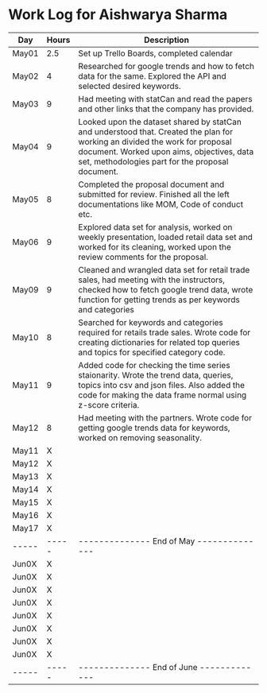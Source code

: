# Work Log for Aishwarya Sharma

| Day   | Hours | Description                              |
|-------|-------|------------------------------------------|
| May01 | 2.5   | Set up Trello Boards, completed calendar |
| May02 | 4     | Researched for google trends and how to fetch data for the same. Explored the API and selected desired keywords.|
| May03 | 9     | Had meeting with statCan and read the papers and other links that the company has provided.|
| May04 | 9     | Looked upon the dataset shared by statCan and understood that. Created the plan for working an divided the work for                     proposal document. Worked upon aims, objectives, data set, methodologies part for the proposal document.|
| May05 | 8     | Completed the proposal document and submitted for review. Finished all the left documentations like MOM, Code of conduct etc.|
| May06 | 9     | Explored data set for analysis, worked on weekly presentation, loaded retail data set and worked for its cleaning, worked upon the review comments for the proposal.  |
| May09 | 9     | Cleaned and wrangled data set for retail trade sales, had meeting with the instructors, checked how to fetch google trend data, wrote function for getting trends as per keywords and categories |
| May10 | 8     | Searched for keywords and categories required for retails trade sales. Wrote code for creating dictionaries for related top queries and topics for specified category code.|
| May11 | 9     |Added code for checking the time series staionarity. Wrote the trend data, queries, topics into csv and json files. Also added the code for making the data frame normal using z-score criteria.|
| May12 | 8     | Had meeting with the partners. Wrote code for getting google trends data for keywords, worked on removing seasonality. |
| May11 | X     |                                          |
| May12 | X     |                                          |
| May13 | X     |                                          |
| May14 | X     |                                          |
| May15 | X     |                                          |
| May16 | X     |                                          |
| May17 | X     |                                          |
| ----- | ----- | -------------- End of May -------------- |
| Jun0X | X     |                                          |
| Jun0X | X     |                                          |
| Jun0X | X     |                                          |
| Jun0X | X     |                                          |
| Jun0X | X     |                                          |
| Jun0X | X     |                                          |
| Jun0X | X     |                                          |
| Jun0X | X     |                                          |
| ----- | ----- | -------------- End of June ------------- |

